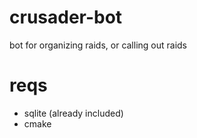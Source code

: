 # crusader-bot
bot for organizing raids, or calling out raids

# reqs
- sqlite (already included)
- cmake